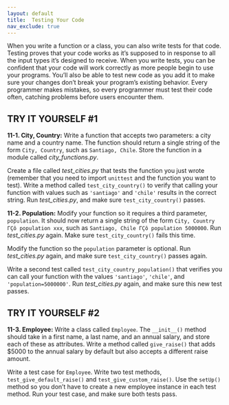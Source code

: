 ```yaml
---
layout: default
title:  Testing Your Code
nav_exclude: true
---
```


When you write a function or a class, you can also write tests for that
code. Testing proves that your code works as it’s supposed to in
response to all the input types it’s designed to receive. When you write
tests, you can be confident that your code will work correctly as more
people begin to use your programs. You’ll also be able to test new code
as you add it to make sure your changes don’t break your program’s
existing behavior. Every programmer makes mistakes, so every programmer
must test their code often, catching problems before users encounter
them.




<span id="page_222"></span>
## TRY IT YOURSELF #1

<span id="ch11exe1"></span>**11-1. City, Country:** Write a function
that accepts two parameters: a city name and a country name. The
function should return a single string of the form `City, Country`, such
as `Santiago, Chile`. Store the function in a module called
*city_functions.py*.

Create a file called *test_cities.py* that tests the function you just
wrote (remember that you need to import `unittest` and the function you
want to test). Write a method called `test_city_country()` to verify
that calling your function with values such as `'santiago'` and
`'chile'` results in the correct string. Run *test_cities.py*, and make
sure `test_city_country()` passes.

<span id="ch11exe2"></span>**11-2. Population:** Modify your function so
it requires a third parameter, `population`. It should now return a
single string of the form `City, Country ΓÇô population xxx`, such as
`Santiago, Chile ΓÇô population 5000000`. Run *test_cities.py* again. Make
sure `test_city_country()` fails this time.

Modify the function so the `population` parameter is optional. Run
*test_cities.py* again, and make sure `test_city_country()` passes
again.

Write a second test called `test_city_country_population()` that
verifies you can call your function with the values `'santiago'`,
`'chile'`, and `'population=5000000'`. Run *test_cities.py* again, and
make sure this new test passes.

## TRY IT YOURSELF #2

<span id="ch11exe3"></span>**11-3. Employee:** Write a class called
`Employee`. The `__init__()` method should take in a first name, a last
name, and an annual salary, and store each of these as attributes. Write
a method called `give_raise()` that adds \$5000 to the annual salary by
default but also accepts a different raise amount.

Write a test case for `Employee`. Write two test methods,
`test_give_default_raise()` and `test_give_custom_raise()`. Use the
`setUp()` method so you don&rsquo;t have to create a new employee instance in
each test method. Run your test case, and make sure both tests pass.

